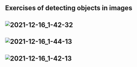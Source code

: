 ## Exercises of detecting objects in images
## ![2021-12-16_1-42-32](https://user-images.githubusercontent.com/88204357/146274122-856eba36-2f4f-4c01-b636-1a2aeee67eec.png)
## ![2021-12-16_1-44-13](https://user-images.githubusercontent.com/88204357/146274157-1195df20-80a5-4f76-86ca-6c456d78a828.png)
## ![2021-12-16_1-42-13](https://user-images.githubusercontent.com/88204357/146274134-cdf279fa-4906-4c55-b4af-31d61d05d1df.png)
